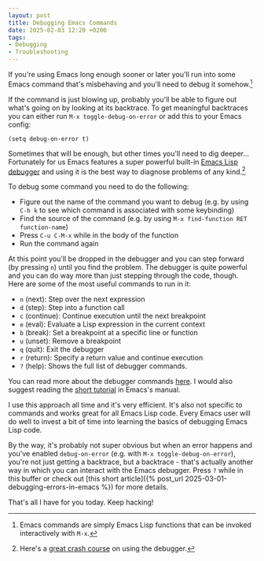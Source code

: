 ```yaml
---
layout: post
title: Debugging Emacs Commands
date: 2025-02-03 12:20 +0200
tags:
- Debugging
- Troubleshooting
---
```


If you're using Emacs long enough sooner or later you'll run into some
Emacs command that's misbehaving and you'll need to debug it somehow.[^1]

If the command is just blowing up, probably you'll be able to figure out
what's going on by looking at its backtrace. To get meaningful backtraces
you can either run `M-x toggle-debug-on-error` or add this to your Emacs config:

```elisp
(setq debug-on-error t)
```

Sometimes that will be enough, but other times you'll need to dig deeper...
Fortunately for us Emacs features a super powerful built-in
[Emacs Lisp debugger](http://www.gnu.org/software/emacs/manual/html_node/elisp/Edebug.html)
and using it is the best way to diagnose problems of any kind.[^2]

To debug some command you need to do the following:

* Figure out the name of the command you want to debug (e.g. by using `C-h k`
to see which command is associated with some keybinding)
* Find the source of the command (e.g. by using `M-x find-function RET function-name`)
* Press `C-u C-M-x` while in the body of the function
* Run the command again

At this point you'll be dropped in the debugger and you can step forward (by
pressing `n`) until you find the problem. The debugger is quite powerful and you
can do way more than just stepping through the code, though. Here are some of
the most useful commands to run in it:

* `n` (next): Step over the next expression
* `d` (step): Step into a function call
* `c` (continue): Continue execution until the next breakpoint
* `e` (eval): Evaluate a Lisp expression in the current context
* `b` (break): Set a breakpoint at a specific line or function
* `u` (unset): Remove a breakpoint
* `q` (quit): Exit the debugger
* `r` (return): Specify a return value and continue execution
* `?` (help): Shows the full list of debugger commands.

You can read more about the debugger commands [here](https://www.gnu.org/software/emacs/manual/html_node/elisp/Debugger-Commands.html).
I would also suggest reading the [short tutorial](https://www.gnu.org/software/emacs/manual/html_node/elisp/Using-Edebug.html) in Emacs's
manual.

I use this approach all time and it's very efficient. It's also not specific to
commands and works great for all Emacs Lisp code. Every Emacs user will do well
to invest a bit of time into learning the basics of debugging Emacs Lisp code.

By the way, it's probably not super obvious but when an error happens and you've
enabled `debug-on-error` (e.g. with `M-x toggle-debug-on-error`), you're not just
getting a backtrace, but a backtrace - that's actually another way in which you
can interact with the Emacs debugger. Press `?` while in this buffer or
check out [this short article]({% post_url 2025-03-01-debugging-errors-in-emacs %}) for more details.

That's all I have for you today. Keep hacking!

[^1]: Emacs commands are simply Emacs Lisp functions that can be invoked interactively with `M-x`.
[^2]: Here's a [great crash course](https://www.youtube.com/watch?v=odkYXXYOxpo) on using the debugger.
